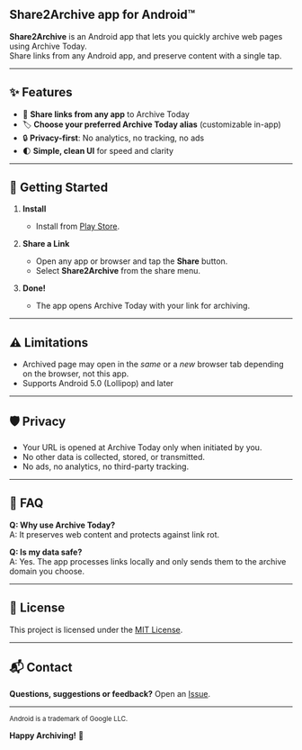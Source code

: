 ## Share2Archive app for Android™

**Share2Archive** is an Android app that lets you quickly archive web pages using Archive Today.  
Share links from any Android app, and preserve content with a single tap.

---

## ✨ Features

- 📎 **Share links from any app** to Archive Today
- 🏷️ **Choose your preferred Archive Today alias** (customizable in-app)
- 🔒 **Privacy-first**: No analytics, no tracking, no ads
- 🌓 **Simple, clean UI** for speed and clarity

---

## 🚀 Getting Started

1. **Install**
   - Install from [Play Store](https://play.google.com/store/apps?hl=en_US).

2. **Share a Link**
   - Open any app or browser and tap the **Share** button.
   - Select **Share2Archive** from the share menu.

3. **Done!**
   - The app opens Archive Today with your link for archiving.

---

## ⚠️ Limitations

- Archived page may open in the *same* or a *new* browser tab depending on the browser, not this app.
- Supports Android 5.0 (Lollipop) and later

---

## 🛡️ Privacy

- Your URL is opened at Archive Today only when initiated by you.
- No other data is collected, stored, or transmitted.
- No ads, no analytics, no third-party tracking.

---

## 🙋 FAQ

**Q: Why use Archive Today?**  
A: It preserves web content and protects against link rot.

**Q: Is my data safe?**  
A: Yes. The app processes links locally and only sends them to the archive domain you choose.

---

## 📝 License

This project is licensed under the [MIT License](LICENSE).

---

## 📬 Contact

**Questions, suggestions or feedback?** Open an [Issue](../../issues).

---

<sub>Android is a trademark of Google LLC.</sub>

**Happy Archiving!** 🚀
